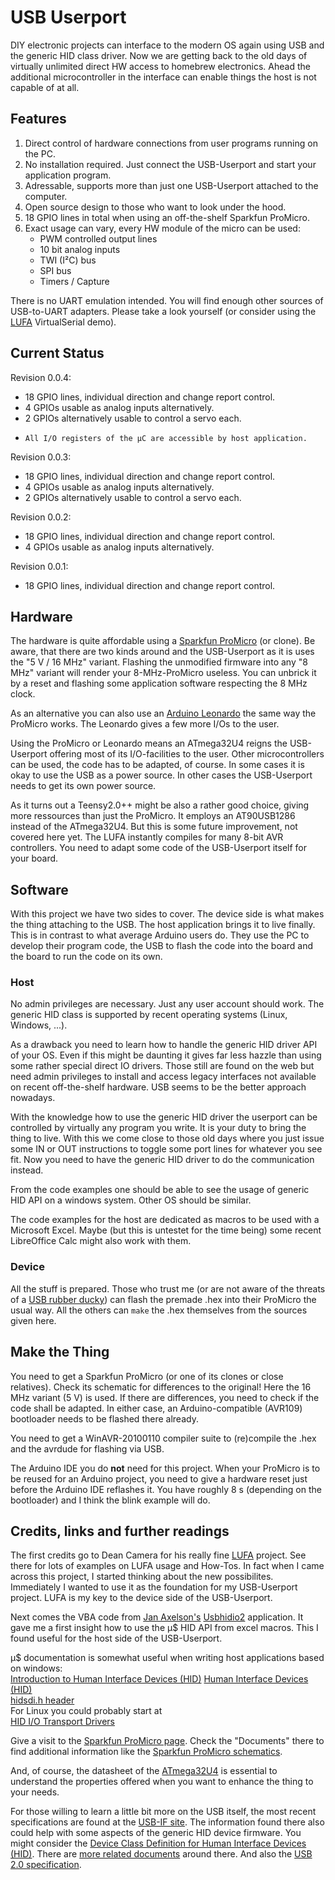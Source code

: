 # USB Userport

DIY electronic projects can interface to the modern OS again using
USB and the generic HID class driver. Now we are getting back to
the old days of virtually unlimited direct HW access to homebrew
electronics. Ahead the additional microcontroller in the interface
can enable things the host is not capable of at all.


## Features

1. Direct control of hardware connections from user programs
   running on the PC.
2. No installation required. Just connect the USB-Userport and
   start your application program.
3. Adressable, supports more than just one USB-Userport attached
   to the computer.
4. Open source design to those who want to look under the hood.
5. 18 GPIO lines in total when using an off-the-shelf Sparkfun
   ProMicro.
6. Exact usage can vary, every HW module of the micro can be used:
   *  PWM controlled output lines
   *  10 bit analog inputs
   *  TWI (I²C) bus
   *  SPI bus
   *  Timers / Capture

There is no UART emulation intended. You will find enough other
sources of USB-to-UART adapters. Please take a look yourself (or
consider using the
[LUFA](http://www.fourwalledcubicle.com/LUFA.php)
VirtualSerial demo).


## Current Status

Revision 0.0.4:
*  18 GPIO lines, individual direction and change report control.
*   4 GPIOs usable as analog inputs alternatively.
*   2 GPIOs alternatively usable to control a servo each.
*     All I/O registers of the µC are accessible by host application.

Revision 0.0.3:
*  18 GPIO lines, individual direction and change report control.
*   4 GPIOs usable as analog inputs alternatively.
*   2 GPIOs alternatively usable to control a servo each.

Revision 0.0.2:
*  18 GPIO lines, individual direction and change report control.
*   4 GPIOs usable as analog inputs alternatively.

Revision 0.0.1:
*  18 GPIO lines, individual direction and change report control.


## Hardware

The hardware is quite affordable using a
[Sparkfun ProMicro](https://www.sparkfun.com/products/12640)
(or clone). Be aware, that there are two kinds around and the
USB-Userport as it is uses the "5 V / 16 MHz" variant. Flashing
the unmodified firmware into any "8 MHz" variant will render your
8-MHz-ProMicro useless. You can unbrick it by a reset and flashing some
application software respecting the 8 MHz clock.

As an alternative you can also use an
[Arduino Leonardo](https://www.arduino.cc/en/Main/Arduino_BoardLeonardo)
the same way the ProMicro works. The Leonardo gives a few more I/Os to
the user.

Using the ProMicro or Leonardo means an ATmega32U4 reigns the USB-Userport
offering most of its I/O-facilities to the user. Other
microcontrollers can be used, the code has to be adapted, of
course. In some cases it is okay to use the USB as a power source.
In other cases the USB-Userport needs to get its own power source.

As it turns out a Teensy2.0++ might be also a rather good choice,
giving more ressources than just the ProMicro. It employs an
AT90USB1286 instead of the ATmega32U4. But this is some future
improvement, not covered here yet. The LUFA instantly compiles for
many 8-bit AVR controllers. You need to adapt some code of the
USB-Userport itself for your board.


## Software

With this project we have two sides to cover. The device side is
what makes the thing attaching to the USB. The host application
brings it to live finally. This is in contrast to what average
Arduino users do. They use the PC to develop their program code,
the USB to flash the code into the board and the board to run the
code on its own.


### Host

No admin privileges are necessary. Just any user account should
work. The generic HID class is supported by recent operating
systems (Linux, Windows, ...).

As a drawback you need to learn how to handle the generic HID
driver API of your OS. Even if this might be daunting it gives far
less hazzle than using some rather special direct IO drivers. Those
still are found on the web but need admin privileges to install
and access legacy interfaces not available on recent off-the-shelf
hardware. USB seems to be the better approach nowadays.

With the knowledge how to use the generic HID driver the userport
can be controlled by virtually any program you write. It is your
duty to bring the thing to live. With this we come close to those
old days where you just issue some IN or OUT instructions to
toggle some port lines for whatever you see fit. Now you need to
have the generic HID driver to do the communication instead.

From the code examples one should be able to see the usage of
generic HID API on a windows system. Other OS should be similar.

The code examples for the host are dedicated as macros to be used with
a Microsoft Excel. Maybe (but this is untestet for the time being) some
recent LibreOffice Calc might also work with them.


### Device

All the stuff is prepared. Those who trust me (or are not aware of
the threats of a
[USB rubber ducky](https://github.com/hak5darren/USB-Rubber-Ducky/))
can flash the premade .hex into their ProMicro the usual way. All
the others can `make` the .hex themselves from the sources given
here.


## Make the Thing

You need to get a Sparkfun ProMicro (or one of its clones or close
relatives). Check its schematic for differences to the original!
Here the 16 MHz variant (5 V) is used.
If there are differences, you need to check if the code shall be
adapted. In either case, an Arduino-compatible (AVR109) bootloader
needs to be flashed there already.

You need to get a WinAVR-20100110 compiler suite to (re)compile
the .hex and the avrdude for flashing via USB.

The Arduino IDE you do **not** need for this project. When your
ProMicro is to be reused for an Arduino project, you need to give
a hardware reset just before the Arduino IDE reflashes it. You have
roughly 8 s (depending on the bootloader) and I think the blink
example will do.


## Credits, links and further readings

The first credits go to Dean Camera for his really fine
[LUFA](http://www.fourwalledcubicle.com/LUFA.php)
project. See there for lots of examples on LUFA usage and How-Tos.
In fact when I came across this project, I started thinking about
the new possibilites. Immediately I wanted to use it as the
foundation for my USB-Userport project. LUFA is my key to the
device side of the USB-Userport.

Next comes the VBA code from
[Jan Axelson's](http://janaxelson.com/hidpage.htm)
[Usbhidio2](http://janaxelson.com/files/usbhidio2.zip)
application. It gave me a first insight how to use the µ$ HID API
from excel macros. This I found useful for the host side of the
USB-Userport.

µ$ documentation is somewhat useful when writing host applications
based on windows:  
[Introduction to Human Interface Devices (HID)](https://docs.microsoft.com/en-us/windows-hardware/drivers/hid/)
[Human Interface Devices (HID)](https://docs.microsoft.com/en-us/windows-hardware/drivers/ddi/_hid/)  
[hidsdi.h header](https://docs.microsoft.com/en-us/windows-hardware/drivers/ddi/hidsdi/)  
For Linux you could probably start at  
[HID I/O Transport Drivers](https://www.kernel.org/doc/html/latest/hid/hid-transport.html)

Give a visit to the
[Sparkfun ProMicro page](https://www.sparkfun.com/products/12640).
Check the "Documents" there to find additional information like the
[Sparkfun ProMicro schematics](http://cdn.sparkfun.com/datasheets/Dev/Arduino/Boards/Pro_Micro_v13b.pdf).

And, of course, the datasheet of the
[ATmega32U4](http://ww1.microchip.com/downloads/en/DeviceDoc/Atmel-7766-8-bit-AVR-ATmega16U4-32U4_Datasheet.pdf)
is essential to understand the properties offered when you want to
enhance the thing to your needs.

For those willing to learn a little bit more on the USB itself,
the most recent specifications are found at the
[USB-IF site](https://www.usb.org).
The information found there also could help with some aspects
of the generic HID device firmware. You might consider the
[Device Class Definition for Human Interface Devices (HID)](https://www.usb.org/sites/default/files/documents/hid1_11.pdf).
There are
[more related documents](https://usb.org/documents?search=HID&items_per_page=50)
around there.
And also the
[USB 2.0 specification](https://www.usb.org/sites/default/files/usb_20_20190524.zip).
